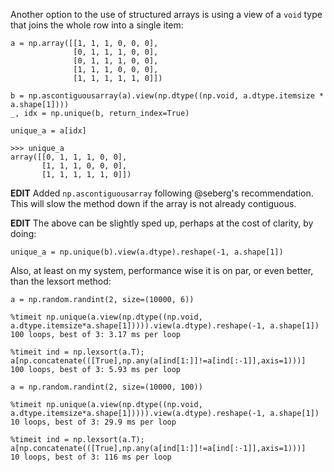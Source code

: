 Another option to the use of structured arrays is using a view of a `void` type that joins the whole row into a single item:

    a = np.array([[1, 1, 1, 0, 0, 0],
                  [0, 1, 1, 1, 0, 0],
                  [0, 1, 1, 1, 0, 0],
                  [1, 1, 1, 0, 0, 0],
                  [1, 1, 1, 1, 1, 0]])
    
    b = np.ascontiguousarray(a).view(np.dtype((np.void, a.dtype.itemsize * a.shape[1])))
    _, idx = np.unique(b, return_index=True)
    
    unique_a = a[idx]

    >>> unique_a
    array([[0, 1, 1, 1, 0, 0],
           [1, 1, 1, 0, 0, 0],
           [1, 1, 1, 1, 1, 0]])

**EDIT**
Added `np.ascontiguousarray` following @seberg's recommendation. This will slow the method down if the array is not already contiguous.

**EDIT**
The above can be slightly sped up, perhaps at the cost of clarity, by doing:

    unique_a = np.unique(b).view(a.dtype).reshape(-1, a.shape[1])

Also, at least on my system, performance wise it is on par, or even better, than the lexsort method:

    a = np.random.randint(2, size=(10000, 6))
    
    %timeit np.unique(a.view(np.dtype((np.void, a.dtype.itemsize*a.shape[1])))).view(a.dtype).reshape(-1, a.shape[1])
    100 loops, best of 3: 3.17 ms per loop
    
    %timeit ind = np.lexsort(a.T); a[np.concatenate(([True],np.any(a[ind[1:]]!=a[ind[:-1]],axis=1)))]
    100 loops, best of 3: 5.93 ms per loop
    
    a = np.random.randint(2, size=(10000, 100))
    
    %timeit np.unique(a.view(np.dtype((np.void, a.dtype.itemsize*a.shape[1])))).view(a.dtype).reshape(-1, a.shape[1])
    10 loops, best of 3: 29.9 ms per loop
    
    %timeit ind = np.lexsort(a.T); a[np.concatenate(([True],np.any(a[ind[1:]]!=a[ind[:-1]],axis=1)))]
    10 loops, best of 3: 116 ms per loop